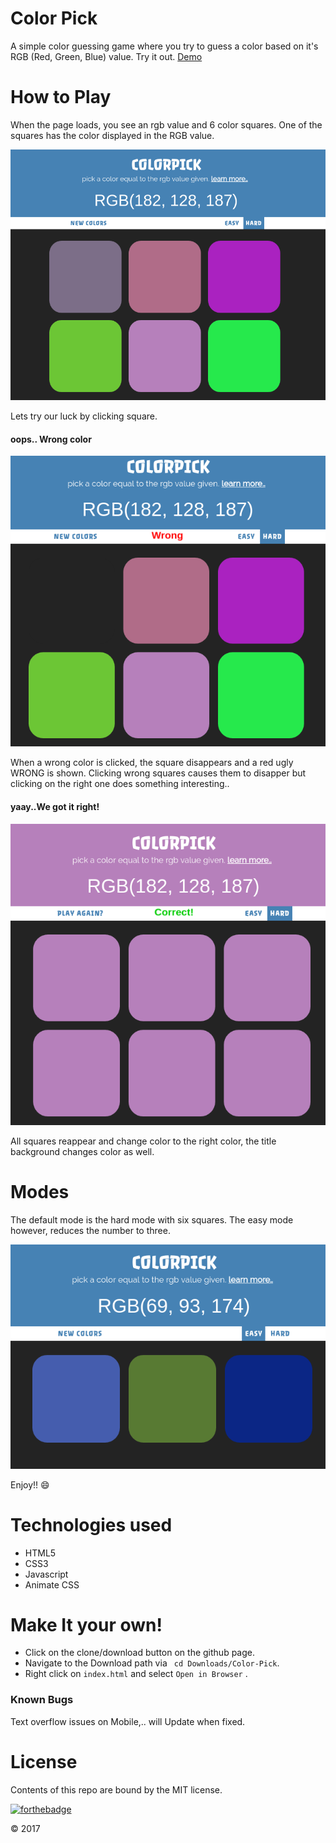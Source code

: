 # Color Pick
A simple color guessing game where you try to guess a color based on it's RGB (Red, Green, Blue) value.
Try it out. [Demo](https://samwelkinuthia.github.io/Color-Pick/)

# How to Play

When the page loads, you see an rgb value and 6 color squares. One of the squares has the color displayed in the RGB value.

![Landing](img/landing.png)

Lets try our luck by clicking square.

#### oops.. Wrong color

![wrong](img/wrong.png)

When a wrong color is clicked, the square disappears and a red ugly WRONG is shown.
Clicking wrong squares causes them to disapper but clicking on the right one does something interesting..

#### yaay..We got it right!

![correct](img/correct.png)

All squares reappear and change color to the right color, the title background changes color as well.

# Modes

The default mode is the hard mode with six squares. The easy mode however, reduces the number to three.

![easy](img/easy.png)

Enjoy!! :smile:

# Technologies used
* HTML5
* CSS3
* Javascript
* Animate CSS

# Make It your own!
* Click on the clone/download button on the github page.
* Navigate to the Download path via ``` cd Downloads/Color-Pick```.
* Right click on  ``` index.html ``` and select ```Open in Browser``` .

### Known Bugs
Text overflow issues on Mobile,.. will Update when fixed.

# License
Contents of this repo are bound by the MIT license.

[![forthebadge](http://forthebadge.com/images/badges/makes-people-smile.svg)](http://forthebadge.com)

&copy; 2017
